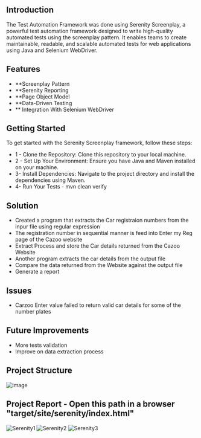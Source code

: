 ## Introduction 

The Test Automation Framework was done using Serenity Screenplay, a powerful test automation framework designed to write high-quality automated tests using the screenplay pattern. It enables teams to create maintainable, readable, and scalable automated tests for web applications using Java and Selenium WebDriver.

## Features 
- **Screenplay Pattern
- **Serenity Reporting
- **Page Object Model
- **Data-Driven Testing
- ** Integration With Selenium WebDriver

## Getting Started
To get started with the Serenity Screenplay framework, follow these steps:

- 1 - Clone the Repository: Clone this repository to your local machine.
- 2 - Set Up Your Environment: Ensure you have Java and Maven installed on your machine.
- 3-  Install Dependencies: Navigate to the project directory and install the dependencies using Maven.
- 4- Run Your Tests  - mvn clean verify

## Solution
- Created a program that extracts the Car registraion numbers from the inpur file using regular expression
- The registration number in sequential manner is feed into Enter my Reg page of the Cazoo website
- Extract Process and store the Car details returned from the Cazoo Website
- Another program extracts the car details from the output file
- Compare the data returned from the Website against the output file
- Generate a report 

## Issues 
 - Carzoo Enter value failed to return valid car details for some of the number plates

##  Future Improvements
 - More tests validation
 - Improve on data extraction process

  

## Project Structure

![image](https://github.com/NiyiFalade/My-CompApp/assets/28037727/cf0de5f1-cb5a-4188-b016-dd7e5a95056d)


## Project Report  - Open this path in a browser "target/site/serenity/index.html"

![Serenity1](https://github.com/NiyiFalade/My-CompApp/assets/28037727/15a6d774-ae4c-4aff-bdc4-9eda4aff7e52)
![Serenity2](https://github.com/NiyiFalade/My-CompApp/assets/28037727/c82b24fd-71a9-434f-b6fc-e9bce89d488f)
![Serenity3](https://github.com/NiyiFalade/My-CompApp/assets/28037727/4bb9c918-389b-4ff2-9dc4-abd3d847b73f)
